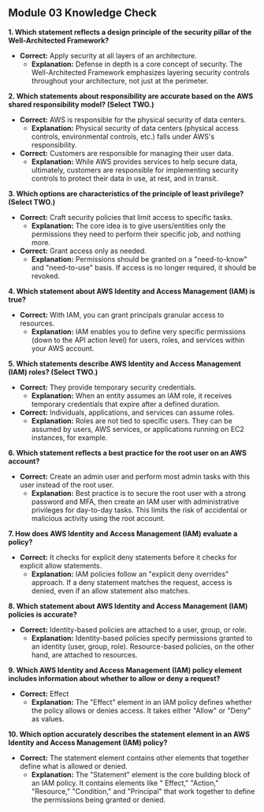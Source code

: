 ## Module 03 Knowledge Check

**1. Which statement reflects a design principle of the security pillar of the Well-Architected Framework?**

* **Correct:**  Apply security at all layers of an architecture.
    * **Explanation:** Defense in depth is a core concept of security. The Well-Architected Framework emphasizes
      layering security controls throughout your architecture, not just at the perimeter.

**2. Which statements about responsibility are accurate based on the AWS shared responsibility model? (Select TWO.)**

* **Correct:** AWS is responsible for the physical security of data centers.
    * **Explanation:**  Physical security of data centers (physical access controls, environmental controls, etc.) falls
      under AWS's responsibility.
* **Correct:** Customers are responsible for managing their user data.
    * **Explanation:**  While AWS provides services to help secure data, ultimately, customers are responsible for
      implementing security controls to protect their data in use, at rest, and in transit.

**3. Which options are characteristics of the principle of least privilege? (Select TWO.)**

* **Correct:** Craft security policies that limit access to specific tasks.
    * **Explanation:**  The core idea is to give users/entities only the permissions they need to perform their specific
      job, and nothing more.
* **Correct:** Grant access only as needed.
    * **Explanation:**  Permissions should be granted on a "need-to-know" and "need-to-use" basis. If access is no
      longer required, it should be revoked.

**4. Which statement about AWS Identity and Access Management (IAM) is true?**

* **Correct:** With IAM, you can grant principals granular access to resources.
    * **Explanation:** IAM enables you to define very specific permissions (down to the API action level) for users,
      roles, and services within your AWS account.

**5. Which statements describe AWS Identity and Access Management (IAM) roles? (Select TWO.)**

* **Correct:** They provide temporary security credentials.
    * **Explanation:** When an entity assumes an IAM role, it receives temporary credentials that expire after a defined
      duration.
* **Correct:** Individuals, applications, and services can assume roles.
    * **Explanation:** Roles are not tied to specific users. They can be assumed by users, AWS services, or applications
      running on EC2 instances, for example.

**6. Which statement reflects a best practice for the root user on an AWS account?**

* **Correct:** Create an admin user and perform most admin tasks with this user instead of the root user.
    * **Explanation:** Best practice is to secure the root user with a strong password and MFA, then create an IAM user
      with administrative privileges for day-to-day tasks. This limits the risk of accidental or malicious activity
      using the root account.

**7. How does AWS Identity and Access Management (IAM) evaluate a policy?**

* **Correct:** It checks for explicit deny statements before it checks for explicit allow statements.
    * **Explanation:** IAM policies follow an "explicit deny overrides" approach. If a deny statement matches the
      request, access is denied, even if an allow statement also matches.

**8. Which statement about AWS Identity and Access Management (IAM) policies is accurate?**

* **Correct:** Identity-based policies are attached to a user, group, or role.
    * **Explanation:** Identity-based policies specify permissions granted to an identity (user, group, role).
      Resource-based policies, on the other hand, are attached to resources.

**9. Which AWS Identity and Access Management (IAM) policy element includes information about whether to allow or deny a
request?**

* **Correct:** Effect
    * **Explanation:** The "Effect" element in an IAM policy defines whether the policy allows or denies access. It
      takes either "Allow" or "Deny" as values.

**10. Which option accurately describes the statement element in an AWS Identity and Access Management (IAM) policy?**

* **Correct:** The statement element contains other elements that together define what is allowed or denied.
    * **Explanation:** The "Statement" element is the core building block of an IAM policy. It contains elements like "
      Effect," "Action," "Resource," "Condition," and "Principal" that work together to define the permissions being
      granted or denied. 
